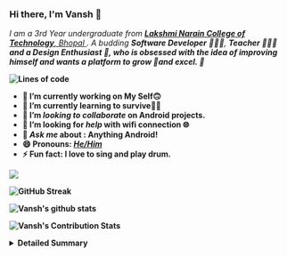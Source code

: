 ### Hi there, I'm Vansh 👋

<p>
  <em>
    I am a 3rd Year undergraduate from <a href="https://lnct.ac.in/"> <b>Lakshmi Narain College of Technology</b>, Bhopal </a>.  
    A budding <b>Software Developer</b> 👨🏼‍💻, <b>Teacher<b> 🧑🏼‍🏫 and a <b>Design Enthusiast 🎨,  who is <b>obsessed</b>
    with the idea of <b>improving</b> himself and wants a <b>platform</b> to 
    <b>grow</b> 🚀and 
    <b>excel.</b> 🏅
  </em>  
</p>
 
 ![Lines of code](https://img.shields.io/badge/From%20Hello%20World%20I've%20written-4124786+%20Lines%20of%20code-blue)

- 🔭 I’m currently working on **My Self🙃**
- 🌱 I’m currently learning **to survive😵‍💫**
- 👯 I’m *looking to collaborate* on **Android projects.**
- 🤔 I’m looking for *help* with **wifi connection 🌐**
- 💬 *Ask me* about **: Anything Android!**
- 😄 Pronouns: [*He/Him*](https://pronoun.is/he)
- ⚡ Fun fact: I love to sing and play drum.


<!-- #### 👨🏻‍💻 Mostly Used Languages, Frameworks :

<img height="24" src="https://raw.githubusercontent.com/github/explore/80688e429a7d4ef2fca1e82350fe8e3517d3494d/topics/c/c.png">&nbsp;&nbsp;<img height="24" src="https://raw.githubusercontent.com/github/explore/80688e429a7d4ef2fca1e82350fe8e3517d3494d/topics/cpp/cpp.png">&nbsp;&nbsp;<img height="24" src="https://raw.githubusercontent.com/github/explore/80688e429a7d4ef2fca1e82350fe8e3517d3494d/topics/python/python.png">&nbsp;&nbsp;<img height="24" src="https://raw.githubusercontent.com/github/explore/80688e429a7d4ef2fca1e82350fe8e3517d3494d/topics/javascript/javascript.png">&nbsp;&nbsp;<img height="24" src="https://raw.githubusercontent.com/github/explore/80688e429a7d4ef2fca1e82350fe8e3517d3494d/topics/typescript/typescript.png">&nbsp;&nbsp;<img height="24" src="https://raw.githubusercontent.com/github/explore/80688e429a7d4ef2fca1e82350fe8e3517d3494d/topics/react/react.png">&nbsp;&nbsp;<img height="24" src="https://raw.githubusercontent.com/github/explore/80688e429a7d4ef2fca1e82350fe8e3517d3494d/topics/nodejs/nodejs.png">&nbsp;&nbsp;<img height="24" src="https://raw.githubusercontent.com/github/explore/80688e429a7d4ef2fca1e82350fe8e3517d3494d/topics/css/css.png"><img height="24" src="https://raw.githubusercontent.com/github/explore/80688e429a7d4ef2fca1e82350fe8e3517d3494d/topics/html/html.png">&nbsp;&nbsp;<img height="24" src="https://raw.githubusercontent.com/github/explore/80688e429a7d4ef2fca1e82350fe8e3517d3494d/topics/jupyter-notebook/jupyter-notebook.png">&nbsp;&nbsp;<img height="24" src="https://raw.githubusercontent.com/github/explore/80688e429a7d4ef2fca1e82350fe8e3517d3494d/topics/electron/electron.png">


#### 👨🏻‍💻 Familiar With :


<img height="24" src="https://raw.githubusercontent.com/github/explore/80688e429a7d4ef2fca1e82350fe8e3517d3494d/topics/firebase/firebase.png">&nbsp;&nbsp;<img height="30" src="https://raw.githubusercontent.com/github/explore/80688e429a7d4ef2fca1e82350fe8e3517d3494d/topics/mongodb/mongodb.png">&nbsp;&nbsp;<img height="24" src="https://raw.githubusercontent.com/github/explore/80688e429a7d4ef2fca1e82350fe8e3517d3494d/topics/dart/dart.png"></code> -->

<img src="https://github-profile-trophy.vercel.app/?username=vansh-tandon&theme=onedark&column=3&margin-w=15&margin-h=15">
 
    
![GitHub Streak](https://github-readme-streak-stats.herokuapp.com/?user=vansh-tandon&theme=tokyonight&count_private=true)

![Vansh's github stats](https://github-readme-stats.vercel.app/api?username=vansh-tandon&show_icons=true&hide_border=true&theme=tokyonight&count_private=true)
    
![Vansh's Contribution Stats](https://github-contribution-stats.vercel.app/api/?username=vansh-tandon)
    
<details>
<summary>Detailed Summary</summary>
<br>
    
![Metrics](https://metrics.lecoq.io/vansh-tandon?template=classic&activity=1&followup=1&languages=1&lines=1&people=1&activity.limit=5&activity.days=14&activity.filter=all&activity.visibility=all&activity.timestamps=false&languages.colors=github&languages.threshold=0%25&people.limit=28&people.size=28&people.types=followers%2C%20following&people.identicons=false&people.shuffle=false&config.timezone=Asia%2FCalcutta&config.twemoji=true)
    
</details>
